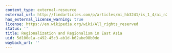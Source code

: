 ```yaml
---
content_type: external-resource
external_url: http://findarticles.com/p/articles/mi_hb3241/is_1_4/ai_n29075735/
has_external_license_warning: true
license: https://en.wikipedia.org/wiki/All_rights_reserved
status: ''
title: Regionalization and Regionalism in East Asia
uid: 5d100e1a-c492-45c3-ab1d-b62abe98b0de
wayback_url: ''
---
```


